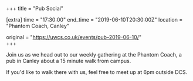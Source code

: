 +++
title = "Pub Social"

[extra]
time = "17:30:00"
end_time = "2019-06-10T20:30:00Z"
location = "Phantom Coach, Canley"

original = "https://uwcs.co.uk/events/pub-2019-06-10/"    
+++

Join us as we head out to our weekly gathering at the Phantom Coach, a pub in Canley about a 15 minute walk from campus.

If you'd like to walk there with us, feel free to meet up at 6pm outside DCS.

